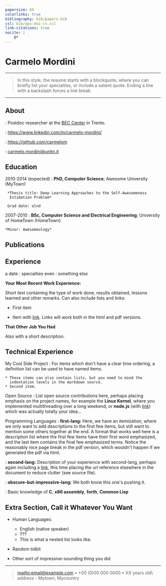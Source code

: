 ```yaml
---
papersize: A4
colorlinks: true
bibliography: bib/papers.bib
csl: bib/aps-doi-cv.csl
link-citations: true
nocite: |
    @*
---
```


# Carmelo Mordini


* * *

>  In this style, the resume starts with a blockquote, where
>  you can briefly list your specialties, or include a salient
>  quote. Ending a line with a backslash forces a line break.

* * *

## About
<i class="fa fa-map-marker"></i>
: Postdoc researcher at the [BEC Center](http://bec.science.unitn.it/) in Trento.

<i class="fa fa-linkedin"></i>
: <https://www.linkedin.com/in/carmelo-mordini/>

<i class="fa fa-github"></i>
: <https://github.com/carmelom>

<i class="fa fa-envelope"></i>
: [carmelo.mordini@unitn.it](mailto:carmelo.mordini@unitn.it)


## Education

2010-2014 (expected)
:   **PhD, Computer Science**; Awesome University (MyTown)

     *Thesis title: Deep Learning Approaches to the Self-Awesomeness
      Estimation Problem*

     Grad date: alnd

2007-2010
:   **BSc, Computer Science and Electrical Engineering**; University of
    HomeTown (HomeTown)

    *Minor: Awesomeology*

## Publications

<div id="refs">
</div>

## Experience

a date
: specialties even
: sonething else

**Your Most Recent Work Experience:**

Short text containing the type of work done, results obtained,
lessons learned and other remarks. Can also include lists and
links:

-   First item

-   Item with [link](http://www.example.com). Links will work both in
    the html and pdf versions.

**That Other Job You Had**

Also with a short description.

## Technical Experience

My Cool Side Project
:   For items which don't have a clear time ordering, a definition
    list can be used to have named items.

    * These items can also contain lists, but you need to mind the
      indentation levels in the markdown source.
    * Second item.

Open Source
:   List open source contributions here, perhaps placing emphasis on
    the project names, for example the **Linux Kernel**, where you
    implemented multithreading over a long weekend, or **node.js**
    (with [link](http://nodejs.org)) which was actually totally
    your idea...

Programming Languages
:   **first-lang:** Here, we have an itemization, where we only want
    to add descriptions to the first few items, but still want to
    mention some others together at the end. A format that works well
    here is a description list where the first few items have their
    first word emphasized, and the last item contains the final few
    emphasized terms. Notice the reasonably nice page break in the pdf
    version, which wouldn't happen if we generated the pdf via html.

:   **second-lang:** Description of your experience with second-lang,
    perhaps again including a [link][ref], this time placing the url
    reference elsewhere in the document to reduce clutter (see source
    file).

:   **obscure-but-impressive-lang:** We both know this one's pushing
    it.

:   Basic knowledge of **C**, **x86 assembly**, **forth**, **Common Lisp**

[ref]: https://github.com/githubuser/superlongprojectname

## Extra Section, Call it Whatever You Want

-   Human Languages:

    -   English (native speaker)
    -   ???
    -   This is what a nested list looks like.

-   Random tidbit

-   Other sort of impressive-sounding thing you did

* * *

> <mailto:email@example.com> • +00 (0)00 000 0000 • XX years old\\
> address - Mytown, Mycountry

